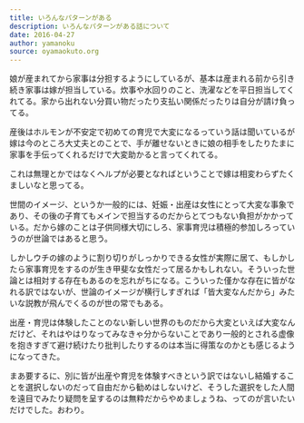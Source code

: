 ```yaml
---
title: いろんなパターンがある
description: いろんなパターンがある話について
date: 2016-04-27
author: yamanoku
source: oyamaokuto.org
---
```


娘が産まれてから家事は分担するようにしているが、基本は産まれる前から引き続き家事は嫁が担当している。炊事や水回りのこと、洗濯などを平日担当してくれてる。家から出れない分買い物だったり支払い関係だったりは自分が請け負ってる。

産後はホルモンが不安定で初めての育児で大変になるっていう話は聞いているが嫁は今のところ大丈夫とのことで、手が離せないときに娘の相手をしたりたまに家事を手伝ってくれるだけで大変助かると言ってくれてる。

これは無理とかではなくヘルプが必要となればということで嫁は相変わらずたくましいなと思ってる。

世間のイメージ、というか一般的には、妊娠・出産は女性にとって大変な事象であり、その後の子育てもメインで担当するのだからとてつもない負担がかかっている。だから嫁のことは子供同様大切にしろ、家事育児は積極的参加しろっていうのが世論ではあると思う。

しかしウチの嫁のように割り切りがしっかりできる女性が実際に居て、もしかしたら家事育児をするのが生き甲斐な女性だって居るかもしれない。そういった世論とは相対する存在もあるのを忘れがちになる。こういった僅かな存在に皆がなれる訳ではないが、世論のイメージが横行しすぎれば「皆大変なんだから」みたいな説教が飛んでくるのが世の常でもある。

出産・育児は体験したことのない新しい世界のものだから大変といえば大変なんだけど、それはやはりなってみなきゃ分からないことであり一般的とされる虚像を抱きすぎて避け続けたり批判したりするのは本当に得策なのかとも感じるようになってきた。

まあ要するに、別に皆が出産や育児を体験すべきという訳ではないし結婚することを選択しないのだって自由だから勧めはしないけど、そうした選択をした人間を遠目でみたり疑問を呈するのは無粋だからやめましょうね、ってのが言いたいだけでした。おわり。
